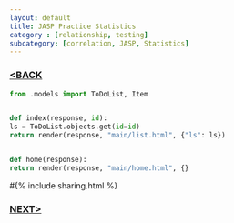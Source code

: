 ```yaml
---
layout: default
title: JASP Practice Statistics
category : [relationship, testing]
subcategory: [correlation, JASP, Statistics]
---
```

### [<BACK](/index.md)


```python
from .models import ToDoList, Item


def index(response, id):
ls = ToDoList.objects.get(id=id)
return render(response, "main/list.html", {"ls": ls})


def home(response):
return render(response, "main/home.html", {}
 ```
 





#{% include sharing.html %}


### [NEXT>](/_posts/2020-05-20-post1.md)
